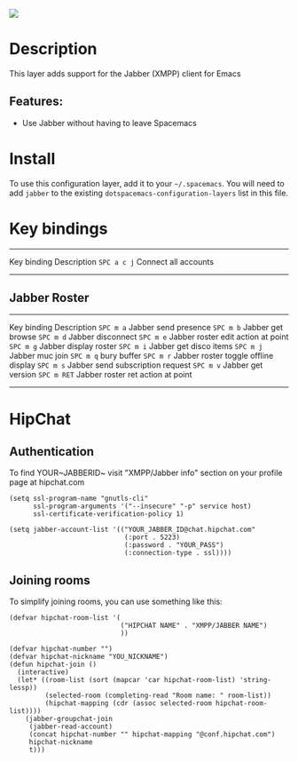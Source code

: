 ![](img/jabber-logo.gif)

Description
===========

This layer adds support for the Jabber (XMPP) client for Emacs

Features:
---------

-   Use Jabber without having to leave Spacemacs

Install
=======

To use this configuration layer, add it to your `~/.spacemacs`. You will
need to add `jabber` to the existing `dotspacemacs-configuration-layers`
list in this file.

Key bindings
============

  ------------- ----------------------
  Key binding   Description
  `SPC a c j`   Connect all accounts
  ------------- ----------------------

Jabber Roster
-------------

  ------------- --------------------------------------
  Key binding   Description
  `SPC m a`     Jabber send presence
  `SPC m b`     Jabber get browse
  `SPC m d`     Jabber disconnect
  `SPC m e`     Jabber roster edit action at point
  `SPC m g`     Jabber display roster
  `SPC m i`     Jabber get disco items
  `SPC m j`     Jabber muc join
  `SPC m q`     bury buffer
  `SPC m r`     Jabber roster toggle offline display
  `SPC m s`     Jabber send subscription request
  `SPC m v`     Jabber get version
  `SPC m RET`   Jabber roster ret action at point
  ------------- --------------------------------------

HipChat
=======

Authentication
--------------

To find YOUR~JABBERID~ visit \"XMPP/Jabber info\" section on your
profile page at hipchat.com

``` {.commonlisp org-language="emacs-lisp"}
(setq ssl-program-name "gnutls-cli"
      ssl-program-arguments '("--insecure" "-p" service host)
      ssl-certificate-verification-policy 1)

(setq jabber-account-list '(("YOUR_JABBER_ID@chat.hipchat.com"
                             (:port . 5223)
                             (:password . "YOUR_PASS")
                             (:connection-type . ssl))))
```

Joining rooms
-------------

To simplify joining rooms, you can use something like this:

``` {.commonlisp org-language="emacs-lisp"}
(defvar hipchat-room-list '(
                            ("HIPCHAT NAME" . "XMPP/JABBER NAME")
                            ))

(defvar hipchat-number "")
(defvar hipchat-nickname "YOU_NICKNAME")
(defun hipchat-join ()
  (interactive)
  (let* ((room-list (sort (mapcar 'car hipchat-room-list) 'string-lessp))
         (selected-room (completing-read "Room name: " room-list))
         (hipchat-mapping (cdr (assoc selected-room hipchat-room-list))))
    (jabber-groupchat-join
     (jabber-read-account)
     (concat hipchat-number "" hipchat-mapping "@conf.hipchat.com")
     hipchat-nickname
     t)))
```
